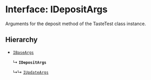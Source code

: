 # Interface: IDepositArgs

Arguments for the deposit method of the TasteTest class instance.

## Hierarchy

- [`IBaseArgs`](IBaseArgs.md)

  ↳ **`IDepositArgs`**

  ↳↳ [`IUpdateArgs`](IUpdateArgs.md)
